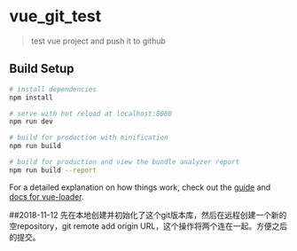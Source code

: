 # vue_git_test

> test vue project and push it to github

## Build Setup

``` bash
# install dependencies
npm install

# serve with hot reload at localhost:8080
npm run dev

# build for production with minification
npm run build

# build for production and view the bundle analyzer report
npm run build --report
```

For a detailed explanation on how things work, check out the [guide](http://vuejs-templates.github.io/webpack/) and [docs for vue-loader](http://vuejs.github.io/vue-loader).

##2018-11-12 
先在本地创建并初始化了这个git版本库，然后在远程创建一个新的空repository，git remote add origin URL，这个操作将两个连在一起。方便之后的提交。
